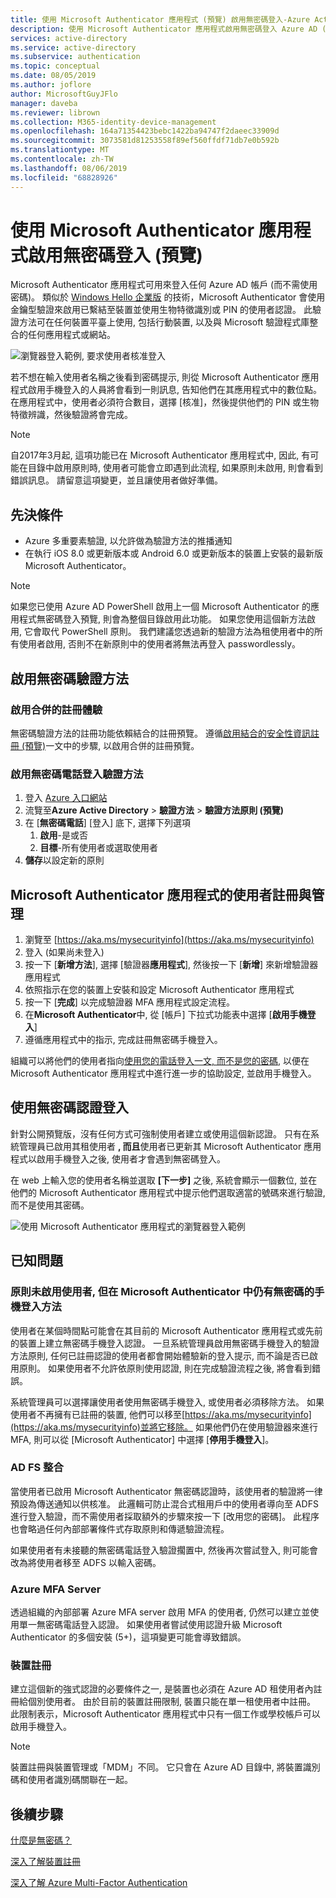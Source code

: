 ```yaml
---
title: 使用 Microsoft Authenticator 應用程式 (預覽) 啟用無密碼登入-Azure Active Directory
description: 使用 Microsoft Authenticator 應用程式啟用無密碼登入 Azure AD (預覽)
services: active-directory
ms.service: active-directory
ms.subservice: authentication
ms.topic: conceptual
ms.date: 08/05/2019
ms.author: joflore
author: MicrosoftGuyJFlo
manager: daveba
ms.reviewer: librown
ms.collection: M365-identity-device-management
ms.openlocfilehash: 164a71354423bebc1422ba94747f2daeec33909d
ms.sourcegitcommit: 3073581d81253558f89ef560ffdf71db7e0b592b
ms.translationtype: MT
ms.contentlocale: zh-TW
ms.lasthandoff: 08/06/2019
ms.locfileid: "68828926"
---
```

# <a name="enable-passwordless-sign-in-with-the-microsoft-authenticator-app-preview"></a>使用 Microsoft Authenticator 應用程式啟用無密碼登入 (預覽)

Microsoft Authenticator 應用程式可用來登入任何 Azure AD 帳戶 (而不需使用密碼)。 類似於 [Windows Hello 企業版](/windows/security/identity-protection/hello-for-business/hello-identity-verification) 的技術，Microsoft Authenticator 會使用金鑰型驗證來啟用已繫結至裝置並使用生物特徵識別或 PIN 的使用者認證。 此驗證方法可在任何裝置平臺上使用, 包括行動裝置, 以及與 Microsoft 驗證程式庫整合的任何應用程式或網站。 

![瀏覽器登入範例, 要求使用者核准登入](./media/howto-authentication-passwordless-phone/phone-sign-in-microsoft-authenticator-app.png)

若不想在輸入使用者名稱之後看到密碼提示, 則從 Microsoft Authenticator 應用程式啟用手機登入的人員將會看到一則訊息, 告知他們在其應用程式中的數位點。 在應用程式中，使用者必須符合數目，選擇 [核准]，然後提供他們的 PIN 或生物特徵辨識，然後驗證將會完成。

> [!NOTE]
> 自2017年3月起, 這項功能已在 Microsoft Authenticator 應用程式中, 因此, 有可能在目錄中啟用原則時, 使用者可能會立即遇到此流程, 如果原則未啟用, 則會看到錯誤訊息。 請留意這項變更，並且讓使用者做好準備。

## <a name="prerequisites"></a>先決條件

- Azure 多重要素驗證, 以允許做為驗證方法的推播通知 
- 在執行 iOS 8.0 或更新版本或 Android 6.0 或更新版本的裝置上安裝的最新版 Microsoft Authenticator。

> [!NOTE]
> 如果您已使用 Azure AD PowerShell 啟用上一個 Microsoft Authenticator 的應用程式無密碼登入預覽, 則會為整個目錄啟用此功能。 如果您使用這個新方法啟用, 它會取代 PowerShell 原則。 我們建議您透過新的驗證方法為租使用者中的所有使用者啟用, 否則不在新原則中的使用者將無法再登入 passwordlessly。 

## <a name="enable-passwordless-authentication-methods"></a>啟用無密碼驗證方法

### <a name="enable-the-combined-registration-experience"></a>啟用合併的註冊體驗

無密碼驗證方法的註冊功能依賴結合的註冊預覽。 遵循[啟用結合的安全性資訊註冊 (預覽)](howto-registration-mfa-sspr-combined.md)一文中的步驟, 以啟用合併的註冊預覽。

### <a name="enable-passwordless-phone-sign-in-authentication-methods"></a>啟用無密碼電話登入驗證方法

1. 登入 [Azure 入口網站](https://portal.azure.com)
1. 流覽至**Azure Active Directory**  > **驗證方法** > **驗證方法原則 (預覽)**
1. 在 [**無密碼電話**] [登入] 底下, 選擇下列選項
   1. **啟用**-是或否
   1. **目標**-所有使用者或選取使用者
1. **儲存**以設定新的原則

## <a name="user-registration-and-management-of-microsoft-authenticator-app"></a>Microsoft Authenticator 應用程式的使用者註冊與管理

1. 瀏覽至 [https://aka.ms/mysecurityinfo](https://aka.ms/mysecurityinfo)
1. 登入 (如果尚未登入)
1. 按一下 [**新增方法**], 選擇 [驗證器**應用程式**], 然後按一下 [**新增**] 來新增驗證器應用程式
1. 依照指示在您的裝置上安裝和設定 Microsoft Authenticator 應用程式
1. 按一下 [**完成**] 以完成驗證器 MFA 應用程式設定流程。 
1. 在**Microsoft Authenticator**中, 從 [帳戶] 下拉式功能表中選擇 [**啟用手機登入**]
1. 遵循應用程式中的指示, 完成註冊無密碼手機登入。 

組織可以將他們的使用者指向[使用您的電話登入一文, 而不是您的密碼](../user-help/microsoft-authenticator-app-phone-signin-faq.md), 以便在 Microsoft Authenticator 應用程式中進行進一步的協助設定, 並啟用手機登入。

## <a name="sign-in-with-passwordless-credential"></a>使用無密碼認證登入

針對公開預覽版，沒有任何方式可強制使用者建立或使用這個新認證。 只有在系統管理員已啟用其租使用者 **, 而且**使用者已更新其 Microsoft Authenticator 應用程式以啟用手機登入之後, 使用者才會遇到無密碼登入。

在 web 上輸入您的使用者名稱並選取 **[下一步]** 之後, 系統會顯示一個數位, 並在他們的 Microsoft Authenticator 應用程式中提示他們選取適當的號碼來進行驗證, 而不是使用其密碼。 

![使用 Microsoft Authenticator 應用程式的瀏覽器登入範例](./media/howto-authentication-passwordless-phone/web-sign-in-microsoft-authenticator-app.png)

## <a name="known-issues"></a>已知問題

### <a name="user-is-not-enabled-by-policy-but-still-has-passwordless-phone-sign-in-method-in-microsoft-authenticator"></a>原則未啟用使用者, 但在 Microsoft Authenticator 中仍有無密碼的手機登入方法

使用者在某個時間點可能會在其目前的 Microsoft Authenticator 應用程式或先前的裝置上建立無密碼手機登入認證。 一旦系統管理員啟用無密碼手機登入的驗證方法原則, 任何已註冊認證的使用者都會開始體驗新的登入提示, 而不論是否已啟用原則。 如果使用者不允許依原則使用認證, 則在完成驗證流程之後, 將會看到錯誤。 

系統管理員可以選擇讓使用者使用無密碼手機登入, 或使用者必須移除方法。 如果使用者不再擁有已註冊的裝置, 他們可以移至[https://aka.ms/mysecurityinfo](https://aka.ms/mysecurityinfo)並將它移除。 如果他們仍在使用驗證器來進行 MFA, 則可以從 [Microsoft Authenticator] 中選擇 [**停用手機登入**]。  

### <a name="ad-fs-integration"></a>AD FS 整合

當使用者已啟用 Microsoft Authenticator 無密碼認證時，該使用者的驗證將一律預設為傳送通知以供核准。 此邏輯可防止混合式租用戶中的使用者導向至 ADFS 進行登入驗證，而不需使用者採取額外的步驟來按一下 [改用您的密碼]。 此程序也會略過任何內部部署條件式存取原則和傳遞驗證流程。 

如果使用者有未接聽的無密碼電話登入驗證擱置中, 然後再次嘗試登入, 則可能會改為將使用者移至 ADFS 以輸入密碼。  

### <a name="azure-mfa-server"></a>Azure MFA Server

透過組織的內部部署 Azure MFA server 啟用 MFA 的使用者, 仍然可以建立並使用單一無密碼電話登入認證。 如果使用者嘗試使用認證升級 Microsoft Authenticator 的多個安裝 (5+)，這項變更可能會導致錯誤。  

### <a name="device-registration"></a>裝置註冊

建立這個新的強式認證的必要條件之一, 是裝置也必須在 Azure AD 租使用者內註冊給個別使用者。 由於目前的裝置註冊限制, 裝置只能在單一租使用者中註冊。 此限制表示，Microsoft Authenticator 應用程式中只有一個工作或學校帳戶可以啟用手機登入。

> [!NOTE]
> 裝置註冊與裝置管理或「MDM」不同。 它只會在 Azure AD 目錄中, 將裝置識別碼和使用者識別碼關聯在一起。  

## <a name="next-steps"></a>後續步驟

[什麼是無密碼？](concept-authentication-passwordless.md)

[深入了解裝置註冊](../devices/overview.md#getting-devices-in-azure-ad)

[深入了解 Azure Multi-Factor Authentication](../authentication/howto-mfa-getstarted.md)
